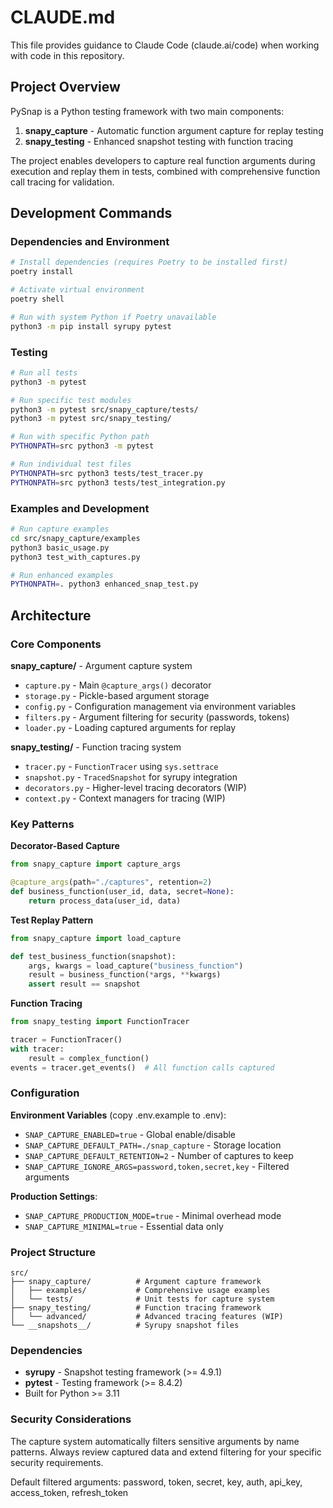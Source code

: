 # CLAUDE.md

This file provides guidance to Claude Code (claude.ai/code) when working with code in this repository.

## Project Overview

PySnap is a Python testing framework with two main components:
1. **snapy_capture** - Automatic function argument capture for replay testing
2. **snapy_testing** - Enhanced snapshot testing with function tracing

The project enables developers to capture real function arguments during execution and replay them in tests, combined with comprehensive function call tracing for validation.

## Development Commands

### Dependencies and Environment
```bash
# Install dependencies (requires Poetry to be installed first)
poetry install

# Activate virtual environment
poetry shell

# Run with system Python if Poetry unavailable
python3 -m pip install syrupy pytest
```

### Testing
```bash
# Run all tests
python3 -m pytest

# Run specific test modules
python3 -m pytest src/snapy_capture/tests/
python3 -m pytest src/snapy_testing/

# Run with specific Python path
PYTHONPATH=src python3 -m pytest

# Run individual test files
PYTHONPATH=src python3 tests/test_tracer.py
PYTHONPATH=src python3 tests/test_integration.py
```

### Examples and Development
```bash
# Run capture examples
cd src/snapy_capture/examples
python3 basic_usage.py
python3 test_with_captures.py

# Run enhanced examples
PYTHONPATH=. python3 enhanced_snap_test.py
```

## Architecture

### Core Components

**snapy_capture/** - Argument capture system
- `capture.py` - Main `@capture_args()` decorator
- `storage.py` - Pickle-based argument storage
- `config.py` - Configuration management via environment variables
- `filters.py` - Argument filtering for security (passwords, tokens)
- `loader.py` - Loading captured arguments for replay

**snapy_testing/** - Function tracing system
- `tracer.py` - `FunctionTracer` using `sys.settrace`
- `snapshot.py` - `TracedSnapshot` for syrupy integration
- `decorators.py` - Higher-level tracing decorators (WIP)
- `context.py` - Context managers for tracing (WIP)

### Key Patterns

**Decorator-Based Capture**
```python
from snapy_capture import capture_args

@capture_args(path="./captures", retention=2)
def business_function(user_id, data, secret=None):
    return process_data(user_id, data)
```

**Test Replay Pattern**
```python
from snapy_capture import load_capture

def test_business_function(snapshot):
    args, kwargs = load_capture("business_function")
    result = business_function(*args, **kwargs)
    assert result == snapshot
```

**Function Tracing**
```python
from snapy_testing import FunctionTracer

tracer = FunctionTracer()
with tracer:
    result = complex_function()
events = tracer.get_events()  # All function calls captured
```

### Configuration

**Environment Variables** (copy .env.example to .env):
- `SNAP_CAPTURE_ENABLED=true` - Global enable/disable
- `SNAP_CAPTURE_DEFAULT_PATH=./snap_capture` - Storage location
- `SNAP_CAPTURE_DEFAULT_RETENTION=2` - Number of captures to keep
- `SNAP_CAPTURE_IGNORE_ARGS=password,token,secret,key` - Filtered arguments

**Production Settings**:
- `SNAP_CAPTURE_PRODUCTION_MODE=true` - Minimal overhead mode
- `SNAP_CAPTURE_MINIMAL=true` - Essential data only

### Project Structure

```
src/
├── snapy_capture/          # Argument capture framework
│   ├── examples/           # Comprehensive usage examples
│   └── tests/              # Unit tests for capture system
├── snapy_testing/          # Function tracing framework
│   └── advanced/           # Advanced tracing features (WIP)
└── __snapshots__/          # Syrupy snapshot files
```

### Dependencies

- **syrupy** - Snapshot testing framework (>= 4.9.1)
- **pytest** - Testing framework (>= 8.4.2)
- Built for Python >= 3.11

### Security Considerations

The capture system automatically filters sensitive arguments by name patterns. Always review captured data and extend filtering for your specific security requirements.

Default filtered arguments: password, token, secret, key, auth, api_key, access_token, refresh_token